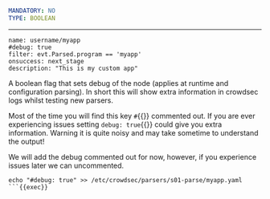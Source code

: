 ```yaml
MANDATORY: NO
TYPE: BOOLEAN
```
---
```yaml{2}
name: username/myapp
#debug: true
filter: evt.Parsed.program == 'myapp'
onsuccess: next_stage
description: "This is my custom app"
```
A boolean flag that sets debug of the node (applies at runtime and configuration parsing). In short this will show extra information in crowdsec logs whilst testing new parsers.

Most of the time you will find this key `#`{{}} commented out. If you are ever experiencing issues setting `debug: true`{{}} could give you extra information. Warning it is quite noisy and may take sometime to understand the output!

We will add the debug commented out for now, however, if you experience issues later we can uncommented.

```
echo "#debug: true" >> /etc/crowdsec/parsers/s01-parse/myapp.yaml
```{{exec}}
